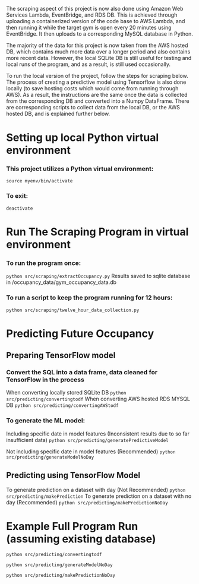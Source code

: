 The scraping aspect of this project is now also done using Amazon Web Services Lambda, EventBridge, and RDS DB. This is achieved through uploading a containerized version of the code base to AWS Lambda, and then running it while the target gym is open every 20 minutes using EventBridge. It then uploads to a corresponding MySQL database in Python. 

The majority of the data for this project is now taken from the AWS hosted DB, which contains much more data over a longer period and also contains more recent data. However, the local SQLite DB is still useful for testing and local runs of the program, and as a result, is still used occasionally.

To run the local version of the project, follow the steps for scraping below. The process of creating a predictive model using Tensorflow is also done locally (to save hosting costs which would come from running through AWS). As a result, the instructions are the same once the data is collected from the corresponding DB and converted into a Numpy DataFrame. There are corresponding scripts to collect data from the local DB, or the AWS hosted DB, and is explained further below. 


# Setting up local Python virtual environment
### This project utilizes a Python virtual environment:

`source myenv/bin/activate`

### To exit:

`deactivate`

# Run The Scraping Program in virtual environment

### To run the program once:
`python src/scraping/extractOccupancy.py`
Results saved to sqlite database in /occupancy_data/gym_occupancy_data.db

### To run a script to keep the program running for 12 hours:
`python src/scraping/twelve_hour_data_collection.py`


# Predicting Future Occupancy
## Preparing TensorFlow model
### Convert the SQL into a data frame, data cleaned for TensorFlow in the process
When converting locally stored SQLite DB
`python src/predicting/convertingtodf`
When converting AWS hosted RDS MYSQL DB 
`python src/predicting/convertingAWStodf`

### To generate the ML model:
Including specific date in model features (Inconsistent results due to so far insufficient data) 
`python src/predicting/generatePredictiveModel`

Not including specific date in model features (Recommended)
`python src/predicting/generateModelNoDay`

## Predicting using TensorFlow Model
To generate prediction on a dataset with day (Not Recommended)
`python src/predicting/makePrediction`
To generate prediction on a dataset with no day (Recommended)
`python src/predicting/makePredictionNoDay`


# Example Full Program Run (assuming existing database)
`python src/predicting/convertingtodf`

`python src/predicting/generateModelNoDay`

`python src/predicting/makePredictionNoDay`




